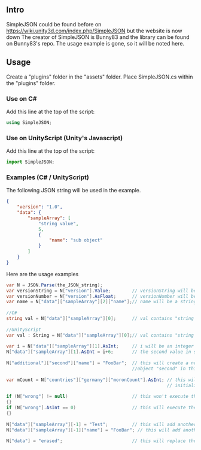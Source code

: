 ## Intro
SimpleJSON could be found before on https://wiki.unity3d.com/index.php/SimpleJSON but the website is now down
The creator of SimpleJSON is Bunny83 and the library can be found on Bunny83's repo.
The usage example is gone, so it will be noted here.

## Usage
Create a "plugins" folder in the "assets" folder.
Place SimpleJSON.cs within the "plugins" folder.

### Use on C#
Add this line at the top of the script:
```c#
using SimpleJSON;
```

### Use on UnityScript (Unity's Javascript)
Add this line at the top of the script:
```js
import SimpleJSON;
```

### Examples (C# / UnityScript)
The following JSON string will be used in the example.
```json
{
    "version": "1.0",
    "data": {
        "sampleArray": [
            "string value",
            5,
            {
                "name": "sub object"
            }
        ]
    }
}
```

Here are the usage examples
```c#
var N = JSON.Parse(the_JSON_string);
var versionString = N["version"].Value;        // versionString will be a string containing "1.0"
var versionNumber = N["version"].AsFloat;      // versionNumber will be a float containing 1.0
var name = N["data"]["sampleArray"][2]["name"];// name will be a string containing "sub object"
 
//C#
string val = N["data"]["sampleArray"][0];      // val contains "string value"
 
//UnityScript
var val : String = N["data"]["sampleArray"][0];// val contains "string value"
 
var i = N["data"]["sampleArray"][1].AsInt;     // i will be an integer containing 5
N["data"]["sampleArray"][1].AsInt = i+6;       // the second value in sampleArray will contain "11"
 
N["additional"]["second"]["name"] = "FooBar";  // this will create a new object named "additional" in this object create another
                                               //object "second" in this object add a string variable "name"
 
var mCount = N["countries"]["germany"]["moronCount"].AsInt; // this will return 0 and create all the required objects and
                                                            // initialize "moronCount" with 0.
 
if (N["wrong"] != null)                        // this won't execute the if-statement since "wrong" doesn't exist
{}
if (N["wrong"].AsInt == 0)                     // this will execute the if-statement and in addition add the "wrong" value.
{}
 
N["data"]["sampleArray"][-1] = "Test";         // this will add another string to the end of the array
N["data"]["sampleArray"][-1]["name"] = "FooBar"; // this will add another object to the end of the array which contains a string named "name"
 
N["data"] = "erased";                          // this will replace the object stored in data with the string "erased"
```
